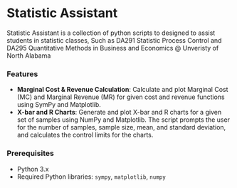# Statistic Assistant


Statistic Assistant is a collection of python scripts to designed to assist students in statistic classes, Such as DA291 Statistic Process Control and DA295 Quantitative Methods in Business and Economics @ Unveristy of North Alabama

### Features
- **Marginal Cost & Revenue Calculation**: Calculate and plot Marginal Cost (MC) and Marginal Revenue (MR) for given cost and revenue functions using SymPy and Matplotlib.
- **X-bar and R Charts**: Generate and plot X-bar and R charts for a given set of samples using NumPy and Matplotlib. The script prompts the user for the number of samples, sample size, mean, and standard deviation, and calculates the control limits for the charts.

  
### Prerequisites

- Python 3.x
- Required Python libraries: `sympy`, `matplotlib`, `numpy`
